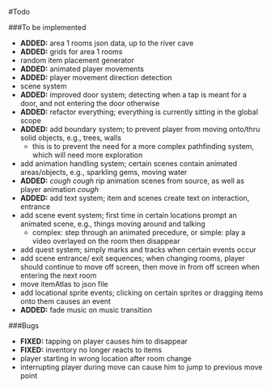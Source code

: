 #Todo

###To be implemented
- **ADDED:** area 1 rooms json data, up to the river cave
- **ADDED:** grids for area 1 rooms
- random item placement generator
- **ADDED:** animated player movements
- **ADDED:** player movement direction detection
- scene system
- **ADDED:** improved door system; detecting when a tap is meant for a door, and not entering the door otherwise
- **ADDED:** refactor everything; everything is currently sitting in the global scope
- **ADDED:** add boundary system; to prevent player from moving onto/thru solid objects, e.g., trees, walls
	- this is to prevent the need for a more complex pathfinding system, which will need more exploration
- add animation handling system; certain scenes contain animated areas/objects, e.g., sparkling gems, moving water
- **ADDED:** *cough cough* rip animation scenes from source, as well as player animation *cough*
- **ADDED:** add text system; item and scenes create text on interaction, entrance
- add scene event system; first time in certain locations prompt an animated scene, e.g., things moving around and talking
	- complex: step through an animated precedure, or simple: play a video overlayed on the room then disappear
- add quest system; simply marks and tracks when certain events occur
- add scene entrance/ exit sequences; when changing rooms, player should continue to move off screen, then move in from off screen when entering the next room
- move itemAtlas to json file
- add locational sprite events; clicking on certain sprites or dragging items onto them causes an event
- **ADDED:** fade music on music transition

###Bugs
- **FIXED:** tapping on player causes him to disappear
- **FIXED:** inventory no longer reacts to items
- player starting in wrong location after room change
- interrupting player during move can cause him to jump to previous move point